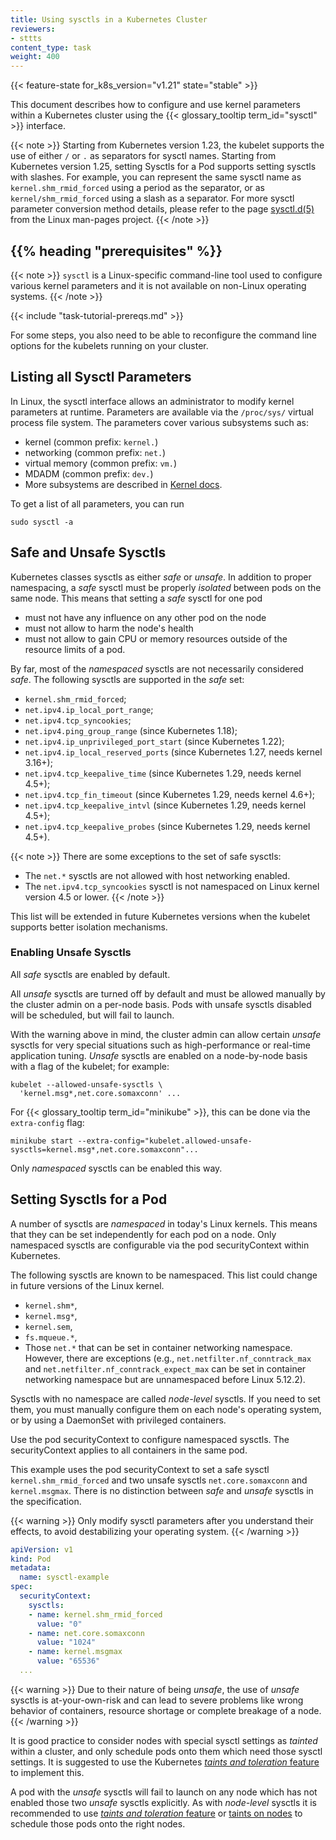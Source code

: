```yaml
---
title: Using sysctls in a Kubernetes Cluster
reviewers:
- sttts
content_type: task
weight: 400
---
```


<!-- overview -->

{{< feature-state for_k8s_version="v1.21" state="stable" >}}

This document describes how to configure and use kernel parameters within a
Kubernetes cluster using the {{< glossary_tooltip term_id="sysctl" >}}
interface.

{{< note >}}
Starting from Kubernetes version 1.23, the kubelet supports the use of either `/` or `.`
as separators for sysctl names.
Starting from Kubernetes version 1.25, setting Sysctls for a Pod supports setting sysctls with slashes.
For example, you can represent the same sysctl name as `kernel.shm_rmid_forced` using a
period as the separator, or as `kernel/shm_rmid_forced` using a slash as a separator.
For more sysctl parameter conversion method details, please refer to
the page [sysctl.d(5)](https://man7.org/linux/man-pages/man5/sysctl.d.5.html) from
the Linux man-pages project.
{{< /note >}}
## {{% heading "prerequisites" %}}

{{< note >}}
`sysctl` is a Linux-specific command-line tool used to configure various kernel parameters
and it is not available on non-Linux operating systems.
{{< /note >}}

{{< include "task-tutorial-prereqs.md" >}}

For some steps, you also need to be able to reconfigure the command line
options for the kubelets running on your cluster.


<!-- steps -->

## Listing all Sysctl Parameters

In Linux, the sysctl interface allows an administrator to modify kernel
parameters at runtime. Parameters are available via the `/proc/sys/` virtual
process file system. The parameters cover various subsystems such as:

- kernel (common prefix: `kernel.`)
- networking (common prefix: `net.`)
- virtual memory (common prefix: `vm.`)
- MDADM (common prefix: `dev.`)
- More subsystems are described in [Kernel docs](https://www.kernel.org/doc/Documentation/sysctl/README).

To get a list of all parameters, you can run

```shell
sudo sysctl -a
```

## Safe and Unsafe Sysctls

Kubernetes classes sysctls as either _safe_ or _unsafe_. In addition to proper
namespacing, a _safe_ sysctl must be properly _isolated_ between pods on the
same node. This means that setting a _safe_ sysctl for one pod

- must not have any influence on any other pod on the node
- must not allow to harm the node's health
- must not allow to gain CPU or memory resources outside of the resource limits
  of a pod.

By far, most of the _namespaced_ sysctls are not necessarily considered _safe_.
The following sysctls are supported in the _safe_ set:

- `kernel.shm_rmid_forced`;
- `net.ipv4.ip_local_port_range`;
- `net.ipv4.tcp_syncookies`;
- `net.ipv4.ping_group_range` (since Kubernetes 1.18);
- `net.ipv4.ip_unprivileged_port_start` (since Kubernetes 1.22);
- `net.ipv4.ip_local_reserved_ports` (since Kubernetes 1.27, needs kernel 3.16+);
- `net.ipv4.tcp_keepalive_time` (since Kubernetes 1.29, needs kernel 4.5+);
- `net.ipv4.tcp_fin_timeout` (since Kubernetes 1.29, needs kernel 4.6+);
- `net.ipv4.tcp_keepalive_intvl` (since Kubernetes 1.29, needs kernel 4.5+);
- `net.ipv4.tcp_keepalive_probes` (since Kubernetes 1.29, needs kernel 4.5+).

{{< note >}}
There are some exceptions to the set of safe sysctls:

- The `net.*` sysctls are not allowed with host networking enabled.
- The `net.ipv4.tcp_syncookies` sysctl is not namespaced on Linux kernel version 4.5 or lower.
{{< /note >}}

This list will be extended in future Kubernetes versions when the kubelet
supports better isolation mechanisms.

### Enabling Unsafe Sysctls

All _safe_ sysctls are enabled by default.

All _unsafe_ sysctls are turned off by default and must be allowed manually by the
cluster admin on a per-node basis. Pods with unsafe sysctls disabled will be
scheduled, but will fail to launch.

With the warning above in mind, the cluster admin can allow certain _unsafe_
sysctls for very special situations such as high-performance or real-time
application tuning. _Unsafe_ sysctls are enabled on a node-by-node basis with a
flag of the kubelet; for example:

```shell
kubelet --allowed-unsafe-sysctls \
  'kernel.msg*,net.core.somaxconn' ...
```

For {{< glossary_tooltip term_id="minikube" >}}, this can be done via the `extra-config` flag:

```shell
minikube start --extra-config="kubelet.allowed-unsafe-sysctls=kernel.msg*,net.core.somaxconn"...
```

Only _namespaced_ sysctls can be enabled this way.

## Setting Sysctls for a Pod

A number of sysctls are _namespaced_ in today's Linux kernels. This means that
they can be set independently for each pod on a node. Only namespaced sysctls
are configurable via the pod securityContext within Kubernetes.

The following sysctls are known to be namespaced. This list could change
in future versions of the Linux kernel.

- `kernel.shm*`,
- `kernel.msg*`,
- `kernel.sem`,
- `fs.mqueue.*`,
- Those `net.*` that can be set in container networking namespace. However,
  there are exceptions (e.g., `net.netfilter.nf_conntrack_max` and
  `net.netfilter.nf_conntrack_expect_max` can be set in container networking
  namespace but are unnamespaced before Linux 5.12.2).

Sysctls with no namespace are called _node-level_ sysctls. If you need to set
them, you must manually configure them on each node's operating system, or by
using a DaemonSet with privileged containers.

Use the pod securityContext to configure namespaced sysctls. The securityContext
applies to all containers in the same pod.

This example uses the pod securityContext to set a safe sysctl
`kernel.shm_rmid_forced` and two unsafe sysctls `net.core.somaxconn` and
`kernel.msgmax`. There is no distinction between _safe_ and _unsafe_ sysctls in
the specification.

{{< warning >}}
Only modify sysctl parameters after you understand their effects, to avoid
destabilizing your operating system.
{{< /warning >}}

```yaml
apiVersion: v1
kind: Pod
metadata:
  name: sysctl-example
spec:
  securityContext:
    sysctls:
    - name: kernel.shm_rmid_forced
      value: "0"
    - name: net.core.somaxconn
      value: "1024"
    - name: kernel.msgmax
      value: "65536"
  ...
```


<!-- discussion -->

{{< warning >}}
Due to their nature of being _unsafe_, the use of _unsafe_ sysctls
is at-your-own-risk and can lead to severe problems like wrong behavior of
containers, resource shortage or complete breakage of a node.
{{< /warning >}}

It is good practice to consider nodes with special sysctl settings as
_tainted_ within a cluster, and only schedule pods onto them which need those
sysctl settings. It is suggested to use the Kubernetes [_taints and toleration_
feature](/docs/reference/generated/kubectl/kubectl-commands/#taint) to implement this.

A pod with the _unsafe_ sysctls will fail to launch on any node which has not
enabled those two _unsafe_ sysctls explicitly. As with _node-level_ sysctls it
is recommended to use
[_taints and toleration_ feature](/docs/reference/generated/kubectl/kubectl-commands/#taint) or
[taints on nodes](/docs/concepts/scheduling-eviction/taint-and-toleration/)
to schedule those pods onto the right nodes.
